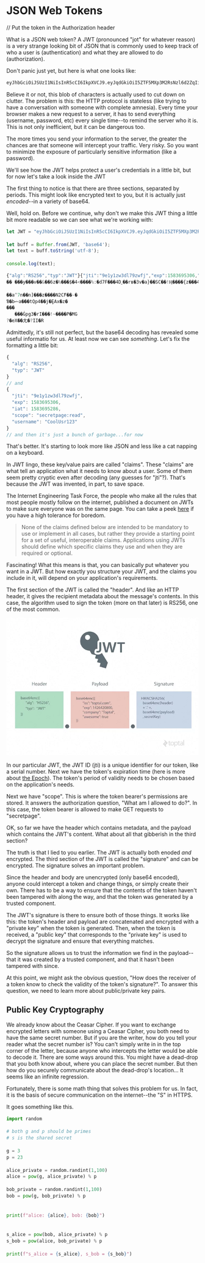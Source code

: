 # JSON Web Tokens
// Put the token in the Authorization header

What is a JSON web token?  A JWT (pronounced "jot" for whatever reason) is a very strange looking bit of JSON that is commonly used to keep track of who a user is (authentication) and what they are allowed to do (authorization).

Don't panic just yet, but here is what one looks like:

```bash
eyJhbGciOiJSUzI1NiIsInR5cCI6IkpXVCJ9.eyJqdGkiOiI5ZTF5MXp3M2RsNzl6d2ZqIiwiZXhwIjoxNTgzNjk1MzA2LCJpYXQiOjE1ODM2OTUyODYsInNjb3BlIjoic2VjcmV0cGFnZTpyZWFkIiwidXNlcm5hbWUiOiJDb29sVXNyMTIzIn0.PuFd1Re1vtKrHpRsYdjBl4FGM48lbdM2AgOSJzDEcDmd0qN9UAQVU_86yWma8RL9MEbxPMc5HW1x9YtQYz_VaXsLofOQh6-tehSQOmbLlboB_lfuuGwiyKnTlQF_mPBZ8HTUQlnS5MQzgVx8iE_8CAM3LlFZQ858mBEC9z9i0kXxvS2FfEw4bO-YNZOm01NfEk0SZrG6gY5RofV1vUw2agRsRBHogr9HheRCFrOyvdq_wJrKbNgF6nSXirvIa1iSFNDy9ufmhJTryZDdGgOwdwTREy7_w1RVyypmBM3a5YX2vyFMaQ-_oIdOJpODS-Rp7eujD0jRrEf58PDaKslv1F0zCGG7VMnRMbNujlo29Fg7mou1Rev3cC_Eb_ofYmJJfps9d6WRvdPqrfYvUmF85HtJgdLhr1mC_nF6y9u93cWxhhgjNZc5r_JkYDjIugXc27JAk2UO1Y4Ad3IRVw8rgRCOd2ukUixxTCF-2iS0VYWJexRZEu_SOg4_H6-p3tGT8rfcyXHArTArgpe5hXjduFBQVnq1uE10egJOrExN6tYmy2U4yQwPesEa_7AQaLcEI8QrGgeVi3p1hltTFdFFwNLkFyWqvyKhBeL164YUKsYW4DLefqcSgcGcPMxC5GXJJsJ2lIX60ooARpVCsTUcKPwSqZViTieK8qvs_SUneUs
```

Believe it or not, this blob of characters is actually used to cut down on clutter.  The problem is this:  the HTTP protocol is stateless (like trying to have a conversation with someone with complete amnesia).  Every time your browser makes a new request to a server, it has to send everything (username, password, etc) every single time--to remind the server who it is.  This is not only inefficient, but it can be dangerous too.

The more times you send your information to the server, the greater the chances are that someone will intercept your traffic.  Very risky.  So you want to minimize the exposure of particularly sensitive information (like a password).

We'll see how the JWT helps protect a user's credentials in a little bit, but for now let's take a look inside the JWT

The first thing to notice is that there are three sections, separated by periods. This might look like encrypted text to you, but it is actually just <i>encoded</i>--in a variety of base64.    

 Well, hold on.  Before we continue, why don't we make this JWT thing a little bit more readable so we can see what we're working with:

```javascript
let JWT = "eyJhbGciOiJSUzI1NiIsInR5cCI6IkpXVCJ9.eyJqdGkiOiI5ZTF5MXp3M2RsNzl6d2ZqIiwiZXhwIjoxNTgzNjk1MzA2LCJpYXQiOjE1ODM2OTUyODYsInNjb3BlIjoic2VjcmV0cGFnZTpyZWFkIiwidXNlcm5hbWUiOiJDb29sVXNyMTIzIn0.PuFd1Re1vtKrHpRsYdjBl4FGM48lbdM2AgOSJzDEcDmd0qN9UAQVU_86yWma8RL9MEbxPMc5HW1x9YtQYz_VaXsLofOQh6-tehSQOmbLlboB_lfuuGwiyKnTlQF_mPBZ8HTUQlnS5MQzgVx8iE_8CAM3LlFZQ858mBEC9z9i0kXxvS2FfEw4bO-YNZOm01NfEk0SZrG6gY5RofV1vUw2agRsRBHogr9HheRCFrOyvdq_wJrKbNgF6nSXirvIa1iSFNDy9ufmhJTryZDdGgOwdwTREy7_w1RVyypmBM3a5YX2vyFMaQ-_oIdOJpODS-Rp7eujD0jRrEf58PDaKslv1F0zCGG7VMnRMbNujlo29Fg7mou1Rev3cC_Eb_ofYmJJfps9d6WRvdPqrfYvUmF85HtJgdLhr1mC_nF6y9u93cWxhhgjNZc5r_JkYDjIugXc27JAk2UO1Y4Ad3IRVw8rgRCOd2ukUixxTCF-2iS0VYWJexRZEu_SOg4_H6-p3tGT8rfcyXHArTArgpe5hXjduFBQVnq1uE10egJOrExN6tYmy2U4yQwPesEa_7AQaLcEI8QrGgeVi3p1hltTFdFFwNLkFyWqvyKhBeL164YUKsYW4DLefqcSgcGcPMxC5GXJJsJ2lIX60ooARpVCsTUcKPwSqZViTieK8qvs_SUneUs"

let buff = Buffer.from(JWT, 'base64');  
let text = buff.toString('utf-8');

console.log(text); 
```

```javascript
{"alg":"RS256","typ":"JWT"}{"jti":"9e1y1zw3dl79zwfj","exp":1583695306,"iat":1583695286,"scope":"secretpage:read","username":"CoolUsr123"}�WuE�o��ǥv0e�Q���[t̀���1gt��TT�βZf�D�L�O1�G[\}b���Z^��|�!��^�$���n���*t�@_�<|5�t�1
�� ���y���v��&��6z�%���$�4<����%:�d7F���4D˿��rʙ�3v�a}��SC��!Ӊ����{z���4k�|<6��[�L�n�2tLlۣ�����Qz��
                                                                                                 ��ؘ�_��]�dot��}�Ԙ_9�`t�k�`��^���wqla�e�k��2.�w6�$�C�c�܄U���D#����_��-ab^�D�􎃏���w�d���2\p+L
��a^7n��n]���z����N2CްF��-�
Ɓ�bޝa���tQp4��j�ȨAx�z�
���
   ���Ġpg3�rI���!~����P�MG
?�eX��⼪�?II�R
```
Admittedly, it's still not perfect, but the base64 decoding has revealed some useful informatio for us. At least now we can see <i>something</i>.  Let's fix the formatting a little bit:

```javascript
{
  "alg": "RS256",
  "typ": "JWT"
}
// and
{
  "jti": "9e1y1zw3dl79zwfj",
  "exp": 1583695306,
  "iat": 1583695286,
  "scope": "secretpage:read",
  "username": "CoolUsr123"
}
// and then it's just a bunch of garbage...for now
```
That's better.  It's starting to look more like JSON and less like a cat napping on a keyboard.

In JWT lingo, these key/value pairs are called "claims".  These "claims" are what tell an application what it needs to know about a user.  Some of them seem pretty cryptic even after decoding (any guesses for "jti"?).  That's because the JWT was invented, in part, to save space.

The Internet Engineering Task Force, the people who make all the rules that most people mostly follow on the internet, published a document on JWTs to make sure everyone was on the same page. You can take a peek [here](https://tools.ietf.org/html/rfc7519) if you have a high tolerance for boredom.

>   None of the claims defined below are intended to be mandatory to use or implement in all cases, but rather they provide a starting point for a set of useful, interoperable claims.  Applications using JWTs should define which specific claims they use and when they are required or optional.

Fascinating!  What this means is that, you can basically put whatever you want in a JWT.  But how exactly you structure your JWT, and the claims you include in it, will depend on your application's requirements.

The first section of the JWT is called the "header".  And like an HTTP header, it gives the recipient metadata about the message's contents.  In this case, the algorithm used to sign the token (more on that later) is RS256, one of the most common.  

![JWT Structure](readme/JWT_structure.webp)

In our particular JWT, the JWT ID (jti) is a unique identifier for our token, like a serial number.  Next we have the token's expiration time (here is more about [the Epoch](https://en.wikipedia.org/wiki/Unix_time)).  The token's period of validity needs to be chosen based on the application's needs.

Next we have "scope".  This is where the token bearer's permissions are stored.  It answers the authorization question, "What am I allowed to do?".  In this case, the token bearer is allowed to make GET requests to "secretpage".

OK, so far we have the header which contains metadata, and the payload which contains the JWT's content.  What about all that gibberish in the third section?

The truth is that I lied to you earlier.  The JWT is actually both enoded <i>and</i> encrypted. The third section of the JWT is called the "signature" and can be encrypted.  The signature solves an important problem.

Since the header and body are unencrypted (only base64 encoded), anyone could intercept a token and change things, or simply create their own.  There has to be a way to ensure that the contents of the token haven't been tampered with along the way, and that the token was generated by a trusted component.

The JWT's signature is there to ensure both of those things.  It works like this: the token's header and payload are concatenated and encrypted with a "private key" when the token is generated.  Then, when the token is received, a "public key" that corresponds to the "private key" is used to decrypt the signature and ensure that everything matches.

So the signature allows us to trust the information we find in the payload--that it was created by a trusted component, and that it hasn't been tampered with since.

At this point, we might ask the obvious question, "How does the receiver of a token know to check the validity of the token's signature?".  To answer this question, we need to learn more about public/private key pairs.

## Public Key Cryptography

We already know about the Ceasar Cipher.  If you want to exchange encrypted letters with someone using a Ceasar Cipher, you both need to have the same secret number.  But if you are the writer, how do you tell your reader what the secret number is?  You can't simply write in in the top corner of the letter, because anyone who intercepts the letter would be able to decode it.  There are some ways around this.  You might have a dead-drop that you both know about, where you can place the secret number.  But then how do you securely communicate about the dead-drop's location...  It seems like an infinite regression.

Fortunately, there is some math thing that solves this problem for us.  In fact, it is the basis of secure communication on the internet--the "S" in HTTPS.  

It goes something like this.  

```python
import random

# both g and p should be primes
# s is the shared secret

g = 3
p = 23

alice_private = random.randint(1,100)
alice = pow(g, alice_private) % p

bob_private = random.randint(1,100)
bob = pow(g, bob_private) % p


print(f"alice: {alice}, bob: {bob}")


s_alice = pow(bob, alice_private) % p
s_bob = pow(alice, bob_private) % p

print(f"s_alice = {s_alice}, s_bob = {s_bob}")
```